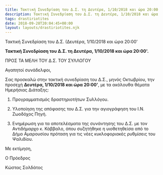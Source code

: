 ```yaml
---
title: Τακτική Συνεδρίαση του Δ.Σ. τη Δευτέρα, 1/10/2018 και ώρα 20:00'
description: Τακτική Συνεδρίαση του Δ.Σ. τη Δευτέρα, 1/10/2018 και ώρα 20:00'
tags: drastiriotites
date: 2018-09-28T20:04:45+00:00
layout: layouts/drastiriotites.njk
---
```

Τακτική Συνεδρίαση του Δ.Σ. (Δευτέρα, 1/10/2018 και ώρα 20:00'
<!-- excerpt -->
 

**Τακτική Συνεδρίαση του Δ.Σ. τη Δευτέρα, 1/10/2018 και ώρα 20:00'.**

 

ΠΡΟΣ ΤΑ ΜΕΛΗ ΤΟΥ Δ.Σ. ΤΟΥ ΣΥΛΛΟΓΟΥ

 

Αγαπητοί συνάδελφοι,

 

Σας προσκαλώ στην τακτική συνεδρίαση του Δ.Σ., μηνός Οκτωβρίου, την προσεχή **Δευτέρα, 1/10/2018 και ώρα 20:00'**, με τα ακόλουθα θέματα Ημερήσιας Διάταξης:

 

1. Προγραμματισμός δραστηριοτήτων Συλλόγου.

2. Υλοποίηση της απόφασης του Δ.Σ. για την αγιογράφηση του Ι.Ν. Ζωοδόχος Πηγή.

3. Ενημέρωση για τα αποτελέσματα της συνάντησης του Δ.Σ. με τον Αντιδήμαρχο κ. Κάββαλο, όπου συζητήθηκε η υιοθετηθείσα από το Δήμο Αμαρουσίου πρόταση για τις νέες κυκλοφοριακές ρυθμίσεις του Ψαλιδίου.

 

Με εκτίμηση,

 

 Ο Πρόεδρος

 

Κώστας Σολδάτος
